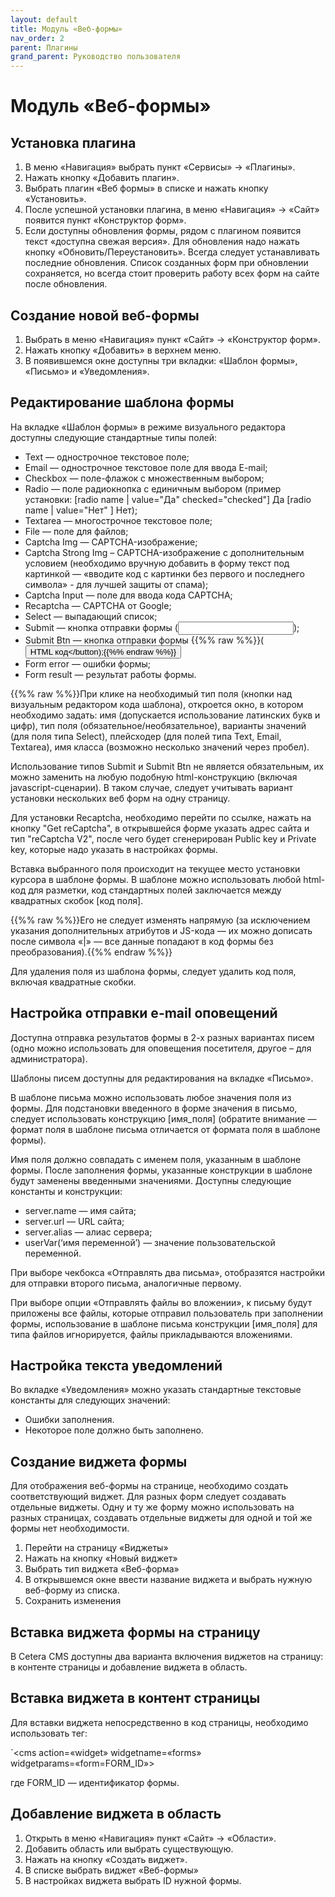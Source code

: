 ```yaml
---
layout: default
title: Модуль «Веб-формы»
nav_order: 2
parent: Плагины
grand_parent: Руководство пользователя
---
```


# Модуль «Веб-формы»

## Установка плагина

1. В меню «Навигация» выбрать пункт «Сервисы» → «Плагины».
2. Нажать кнопку «Добавить плагин».
3. Выбрать плагин «Веб формы» в списке и нажать кнопку «Установить».
4. После успешной установки плагина, в меню «Навигация» → «Сайт» появится пункт «Конструктор форм».
5. Если доступны обновления формы, рядом с плагином появится текст «доступна свежая версия». Для обновления надо нажать кнопку «Обновить/Переустановить». Всегда следует устанавливать последние обновления. Список созданных форм при обновлении сохраняется, но всегда стоит проверить работу всех форм на сайте после обновления.

## Создание новой веб-формы

1. Выбрать в меню «Навигация» пункт «Сайт» → «Конструктор форм».
2. Нажать кнопку «Добавить» в верхнем меню.
3. В появившемся окне доступны три вкладки: «Шаблон формы», «Письмо» и «Уведомления».

## Редактирование шаблона формы

На вкладке «Шаблон формы» в режиме визуального редактора доступны следующие стандартные типы полей:

* Text — однострочное текстовое поле;
* Email — однострочное текстовое поле для ввода E-mail;
* Checkbox — поле-флажок с множественным выбором;
* Radio — поле радиокнопка с единичным выбором (пример установки: <label>[radio name | value="Да" checked="checked"] Да</label> <label>[radio name | value="Нет" ] Нет</label>);
* Textarea — многострочное текстовое поле;
* File — поле для файлов;
* Captcha Img — CAPTCHA-изображение;
* Captcha Strong Img – CAPTCHA-изображение с дополнительным условием (необходимо вручную добавить в форму текст под картинкой — «вводите код с картинки без первого и последнего символа» - для лучшей защиты от спама);
* Captcha Input — поле для ввода кода CAPTCHA;
* Recaptcha — CAPTCHA от Google;
* Select — выпадающий список;
* Submit — кнопка отправки формы (<input type=”submit” />);
* Submit Btn — кнопка отправки формы {{%% raw %%}}(<button type=”submit”>HTML код</button);{{%% endraw %%}}
* Form error — ошибки формы;
* Form result — результат работы формы.

{{%% raw %%}}При клике на необходимый тип поля (кнопки над визуальным редактором кода шаблона), откроется окно, в котором необходимо задать: имя (допускается использование латинских букв и цифр), тип поля (обязательное/необязательное), варианты значений (для поля типа Select), плейсходер (для полей типа Text, Email, Textarea), имя класса (возможно несколько значений через пробел). 

Использование типов Submit и Submit Btn не является обязательным, их можно заменить на любую подобную html-конструкцию (включая javascript-сценарии). В таком случае, следует учитывать вариант установки нескольких веб форм на одну страницу.

Для установки Recaptcha, необходимо перейти по ссылке, нажать на кнопку "Get reCaptcha", в открывшейся форме указать адрес сайта и тип "reCaptcha V2", после чего будет сгенерирован Public key и Private key, которые надо указать в настройках формы.

Вставка выбранного поля происходит на текущее место установки курсора в шаблоне формы. В шаблоне можно использовать любой html-код для разметки, код стандартных полей заключается между квадратных скобок [код поля].

{{%% raw %%}}Его не следует изменять напрямую (за исключением указания дополнительных атрибутов и JS-кода — их можно дописать после символа «\|» — все данные попадают в код формы без преобразования).{{%% endraw %%}}

Для удаления поля из шаблона формы, следует удалить код поля, включая квадратные скобки.

## Настройка отправки e-mail оповещений

Доступна отправка результатов формы в 2-х разных вариантах писем (одно можно использовать для оповещения посетителя, другое – для администратора). 

Шаблоны писем доступны для редактирования на вкладке «Письмо».

В шаблоне письма можно использовать любое значения поля из формы. Для подстановки введенного в форме значения в письмо, следует использовать конструкцию [имя_поля] (обратите внимание — формат поля в шаблоне письма отличается от формата поля в шаблоне формы). 

Имя поля должно совпадать с именем поля, указанным в шаблоне формы. После заполнения формы, указанные конструкции в шаблоне будут заменены введенными значениями. Доступны следующие константы и конструкции:

* server.name — имя сайта;
* server.url — URL сайта;
* server.alias — алиас сервера;
* userVar(‘имя переменной’) — значение пользовательской переменной.

При выборе чекбокса «Отправлять два письма», отобразятся настройки для отправки второго письма, аналогичные первому. 

При выборе опции «Отправлять файлы во вложении», к письму будут приложены все файлы, которые отправил пользователь при заполнении формы, использование в шаблоне письма конструкции [имя_поля] для типа файлов игнорируется, файлы прикладываются вложениями.

## Настройка текста уведомлений

Во вкладке «Уведомления» можно указать стандартные текстовые константы для следующих значений:

* Ошибки заполнения.
* Некоторое поле должно быть заполнено.

## Создание виджета формы

Для отображения веб-формы на странице, необходимо создать соответствующий виджет. Для разных форм следует создавать отдельные виджеты. Одну и ту же форму можно использовать на разных страницах, создавать отдельные виджеты для одной и той же формы нет необходимости. 

1. Перейти на страницу «Виджеты»
2. Нажать на кнопку «Новый виджет»
3. Выбрать тип виджета «Веб-форма»
4. В открывшемся окне ввести название виджета и выбрать нужную веб-форму из списка. 
5. Сохранить изменения

## Вставка виджета формы на страницу

В Cetera CMS доступны два варианта включения виджетов на страницу: в контенте страницы и добавление виджета в область.

## Вставка виджета в контент страницы

Для вставки виджета непосредственно в код страницы, необходимо использовать тег:

`<cms action=«widget» widgetname=«forms» widgetparams=«form=FORM_ID»></cms>

где FORM_ID — идентификатор формы.

## Добавление виджета в область

1. Открыть в меню «Навигация» пункт «Сайт» → «Области».
2. Добавить область или выбрать существующую.
3. Нажать на кнопку «Создать виджет».
4. В списке выбрать виджет «Веб-формы»
5. В настройках виджета выбрать ID нужной формы.